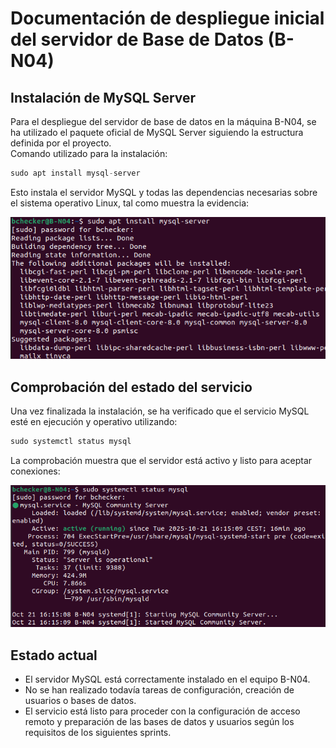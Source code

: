# Documentación de despliegue inicial del servidor de Base de Datos (B-N04)

## Instalación de MySQL Server

Para el despliegue del servidor de base de datos en la máquina B-N04, se ha utilizado el paquete oficial de MySQL Server siguiendo la estructura definida por el proyecto.  
Comando utilizado para la instalación:
```sql
sudo apt install mysql-server
```
Esto instala el servidor MySQL y todas las dependencias necesarias sobre el sistema operativo Linux, tal como muestra la evidencia:

![Instalación MySQL Server](../media/cano_instalacion_MYSQL.png)

## Comprobación del estado del servicio

Una vez finalizada la instalación, se ha verificado que el servicio MySQL esté en ejecución y operativo utilizando:
```sql
sudo systemctl status mysql
```
La comprobación muestra que el servidor está activo y listo para aceptar conexiones:

![Estado MySQL activo](../media/cano_statusBD.png)

## Estado actual

- El servidor MySQL está correctamente instalado en el equipo B-N04.
- No se han realizado todavía tareas de configuración, creación de usuarios o bases de datos.
- El servicio está listo para proceder con la configuración de acceso remoto y preparación de las bases de datos y usuarios según los requisitos de los siguientes sprints.



